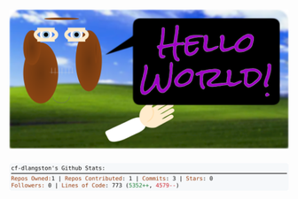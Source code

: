 <!-- 
Version 3.0.19
Built Tue Jul 09 2024 10:51:52 GMT+0000 (Coordinated Universal Time)
-->

<h1 align="center">
  <a href="https://github.com/cf-dlangston/cf-dlangston/tree/master/src" title="Click to View Source">
    <picture width="100%" alt="Dylan">
      <source media="(prefers-color-scheme: dark)" srcset="dylan-dark.svg?version=3.0.19">
      <img src="dylan-light.svg?version=3.0.19" alt="Dylan">
    </picture>
  </a>
</h1>

<div align="center">
  <picture width="100%" alt="Profile Info and Stats">
    <source media="(prefers-color-scheme: dark)" srcset="stats-dark.svg?version=3.0.19">
    <img src="stats-light.svg?version=3.0.19" alt="Profile Info and Stats">
  </picture>
</div>
